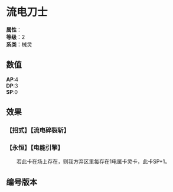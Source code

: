 <script setup>
let list = [
    { number: "SP01-009", url: "/packs/SP01" }
]
</script>

# 流电刀士

**属性**：<CardAttribute text="电"/><br>
**等级**：2<br>
**系类**：械灵

## 数值

**AP**:4<br>
**DP**:3<br>
**SP**:0

## 效果

### 【招式】【流电碎裂斩】

### 【永恒】【电能引擎】

&emsp;&emsp;若此卡在场上存在，则我方弃区里每存在1电属卡灵卡，此卡SP+1。

## 编号版本

<CardNumberBox :list="list"/>